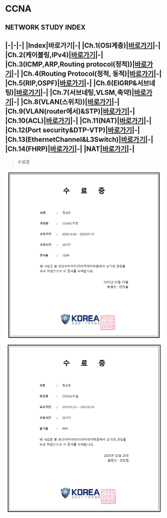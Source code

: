 # CCNA
NETWORK STUDY
INDEX
---
|-|-|-|
|Index|바로가기|-|
|Ch.1(OSI계층)|[바로가기](./Ch.1(OSI계층))|-|
|Ch.2(케이블링,IPv4)|[바로가기](./Ch.2(케이블링,IPv4))|-|
|Ch.3(ICMP,ARP,Routing protocol(정적))|[바로가기](./Ch.3(ICMP,ARP,Routing%20protocol(정적)))|-|
|Ch.4(Routing Protocol(정적, 동적)|[바로가기](./Ch.4(Routing%20Protocol(정적,%20동적)))|-|
|Ch.5(RIP,OSPF)|[바로가기](./Ch.5(RIP,OSPF))|-|
|Ch.6(EIGRP&서브네팅)|[바로가기](./Ch.6(EIGRP&서브네팅))|-|
|Ch.7(서브네팅,VLSM,축약)|[바로가기](./Ch.7(서브네팅,VLSM,축약))|-|
|Ch.8(VLAN(스위치))|[바로가기](./Ch.8(VLAN(스위치)))|-|
|Ch.9(VLAN(router에서)&STP)|[바로가기](./Ch.9(VLAN(router에서)&STP))|-|
|Ch.10(ACL)|[바로가기](./Ch.10(ACL))|-|
|Ch.11(NAT)|[바로가기](./Ch.11(NAT))|-|
|Ch.12(Port security&DTP-VTP)|[바로가기](./Ch.12(Port%20security&DTP-VTP))|-|
|Ch.13(EthernetChannel&L3Switch)|[바로가기](./Ch.13(EthernetChannel&L3Switch))|-|
|Ch.14(FHRP)|[바로가기](./Ch.14(FHRP))|-|
|NAT|[바로가기](./DOCUMENT/15)|-|
---
> 수료증
<img src="CCNA1.png">
<img src="CCNA2.png">

